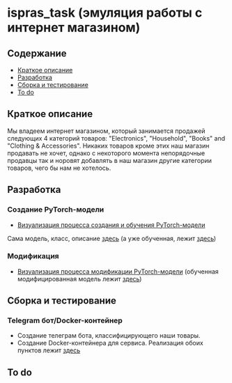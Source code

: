 # ispras_task (эмуляция работы с интернет магазином)
## Содержание
 - [Краткое описание](#краткое-описание)
 - [Разработка](#разработка)
 - [Сборка и тестирование](#сборка-и-тестирование)
 - [To do](#to-do)


## Краткое описание

Мы владеем интернет магазином, который занимается продажей следующих 4 категорий товаров:  "Electronics", "Household", "Books" and "Clothing & Accessories". Никаких товаров кроме этих наш магазин продавать не хочет, однако с некоторого момента непорядочные продавцы так и норовят добавлять в наш магазин другие категории товаров, чего бы нам не хотелось.


## Разработка

### Создание PyTorch-модели

 - [Визуализация процесса создания и обучения PyTorch-модели](zeropoint/EtextClassificationFastTextLSTM.ipynb)

Сама модель, класс, описание [здесь](mylib/mymodel.py) (а уже обученная, лежит [здесь](zeropoint/saved_model.pt))

### Модификация
 - [Визуализация процесса модификации PyTorch-модели](firstpoint/newEtextAndOtherClassification.ipynb)
(обученная модифицированная модель лежит [здесь](firstpoint/new_model.pt))
## Сборка и тестирование

### Telegram бот/Docker-контейнер
 - Создание телеграм бота, классифицирующего наши товары.
 - Создание Docker-контейнера для сервиса.
Реализация обоих пунктов лежит [здесь](secondpoint/)
## To do
